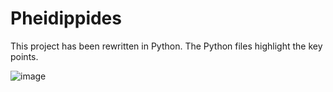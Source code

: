 # Pheidippides

This project has been rewritten in Python. The Python files highlight the key points.


![image](https://user-images.githubusercontent.com/904714/118513012-940c9600-b733-11eb-9828-252def777ad6.png)
